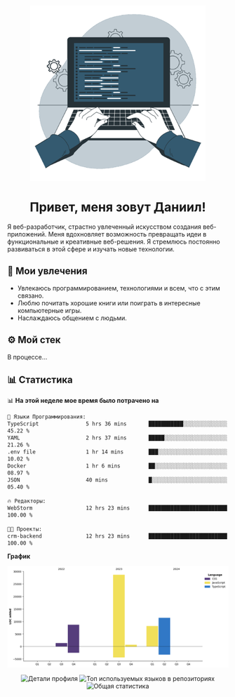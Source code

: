 <div align="center">
  <img width="400" src="assets/main_pic.webp" alt="">
  <h1>Привет, меня зовут Даниил!</h1>
</div>

Я веб-разработчик, страстно увлеченный искусством создания веб-приложений. Меня вдохновляет возможность превращать идеи в функциональные и креативные веб-решения. Я стремлюсь постоянно развиваться в этой сфере и изучать новые технологии.

## :game_die: Мои увлечения

* Увлекаюсь программированием, технологиями и всем, что с этим связано.
* Люблю почитать хорошие книги или поиграть в интересные компьютерные игры.
* Наслаждаюсь общением с людьми.

## :gear: Мой стек

В процессе...

## :bar_chart: Статистика

<!--START_SECTION:waka-->
📊 **На этой неделе мое время было потрачено на** 

```text
💬 Языки Программирования: 
TypeScript               5 hrs 36 mins       ███████████░░░░░░░░░░░░░░   45.22 % 
YAML                     2 hrs 37 mins       █████░░░░░░░░░░░░░░░░░░░░   21.26 % 
.env file                1 hr 14 mins        ███░░░░░░░░░░░░░░░░░░░░░░   10.02 % 
Docker                   1 hr 6 mins         ██░░░░░░░░░░░░░░░░░░░░░░░   08.97 % 
JSON                     40 mins             █░░░░░░░░░░░░░░░░░░░░░░░░   05.40 % 

🔥 Редакторы: 
WebStorm                 12 hrs 23 mins      █████████████████████████   100.00 % 

🐱‍💻 Проекты: 
crm-backend              12 hrs 23 mins      █████████████████████████   100.00 % 
```

**График**

![Lines of Code chart](https://raw.githubusercontent.com/daniilgrigorev01/daniilgrigorev01/main/assets/bar_graph.png)


<!--END_SECTION:waka-->

<div align="center">
  <img src="http://github-profile-summary-cards.vercel.app/api/cards/profile-details?username=daniilgrigorev01&theme=github" alt="Детали профиля">
  <img src="http://github-profile-summary-cards.vercel.app/api/cards/repos-per-language?username=daniilgrigorev01&theme=github" alt="Топ используемых языков в репозиториях">
  <img src="http://github-profile-summary-cards.vercel.app/api/cards/stats?username=daniilgrigorev01&theme=github" alt="Общая статистика">
</div>

